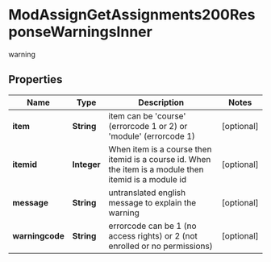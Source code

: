 

# ModAssignGetAssignments200ResponseWarningsInner

warning

## Properties

| Name | Type | Description | Notes |
|------------ | ------------- | ------------- | -------------|
|**item** | **String** | item can be &#39;course&#39; (errorcode 1 or 2) or &#39;module&#39; (errorcode 1) |  [optional] |
|**itemid** | **Integer** | When item is a course then itemid is a course id. When the item is a module then itemid is a module id |  [optional] |
|**message** | **String** | untranslated english message to explain the warning |  [optional] |
|**warningcode** | **String** | errorcode can be 1 (no access rights) or 2 (not enrolled or no permissions) |  [optional] |



